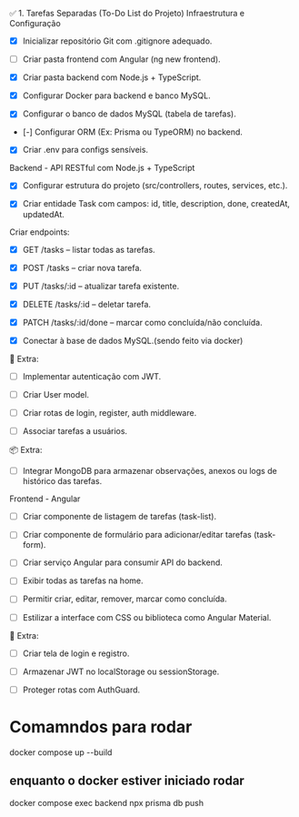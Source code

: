 ✅ 1. Tarefas Separadas (To-Do List do Projeto)
Infraestrutura e Configuração
 - [x] Inicializar repositório Git com .gitignore adequado.

 - [ ] Criar pasta frontend com Angular (ng new frontend).

 - [x] Criar pasta backend com Node.js + TypeScript.

 - [x] Configurar Docker para backend e banco MySQL.

 - [x] Configurar o banco de dados MySQL (tabela de tarefas).

 - [-] Configurar ORM (Ex: Prisma ou TypeORM) no backend.

 - [x] Criar .env para configs sensíveis.

Backend - API RESTful com Node.js + TypeScript
 - [x] Configurar estrutura do projeto (src/controllers, routes, services, etc.).

 - [x] Criar entidade Task com campos: id, title, description, done, createdAt, updatedAt.

 Criar endpoints:

 - [x] GET /tasks – listar todas as tarefas.

 - [x] POST /tasks – criar nova tarefa.

 - [x] PUT /tasks/:id – atualizar tarefa existente.

 - [x] DELETE /tasks/:id – deletar tarefa.

 - [x]  PATCH /tasks/:id/done – marcar como concluída/não concluída.

 - [x] Conectar à base de dados MySQL.(sendo feito via docker)

🔐 Extra:
 - [ ] Implementar autenticação com JWT.

 - [ ] Criar User model.

 - [ ] Criar rotas de login, register, auth middleware.

 - [ ] Associar tarefas a usuários.

📦 Extra:
 - [ ] Integrar MongoDB para armazenar observações, anexos ou logs de histórico das tarefas.

Frontend - Angular
 - [ ] Criar componente de listagem de tarefas (task-list).

 - [ ] Criar componente de formulário para adicionar/editar tarefas (task-form).

 - [ ] Criar serviço Angular para consumir API do backend.

 - [ ] Exibir todas as tarefas na home.

 - [ ] Permitir criar, editar, remover, marcar como concluída.

 - [ ] Estilizar a interface com CSS ou biblioteca como Angular Material.

🔐 Extra:
 - [ ] Criar tela de login e registro.

 - [ ] Armazenar JWT no localStorage ou sessionStorage.

- [ ]  Proteger rotas com AuthGuard.

# Comamndos para rodar 
docker compose up --build
## enquanto o docker estiver iniciado rodar
docker compose exec backend npx prisma db push